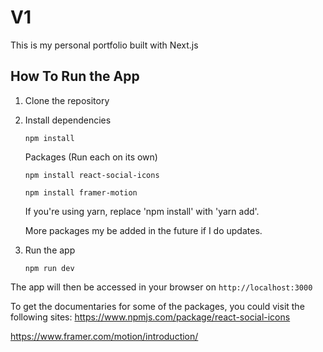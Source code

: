 # V1

This is my personal portfolio built with Next.js

## How To Run the App

1. Clone the repository

2. Install dependencies

   ```
   npm install
    ```

    Packages (Run each on its own)

    ```
   npm install react-social-icons

   npm install framer-motion
   ```

   If you're using yarn, replace 'npm install' with 'yarn add'.

    More packages my be added in the future if I do updates.

3. Run the app

   ```
   npm run dev
   ```

The app will then be accessed in your browser on `http://localhost:3000`

To get the documentaries for some of the packages, you could visit the following sites:
https://www.npmjs.com/package/react-social-icons

https://www.framer.com/motion/introduction/